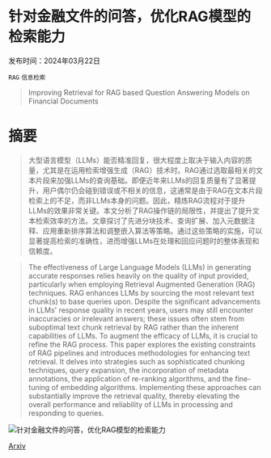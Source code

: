 # 针对金融文件的问答，优化RAG模型的检索能力

发布时间：2024年03月22日

`RAG` `信息检索`

> Improving Retrieval for RAG based Question Answering Models on Financial Documents

# 摘要

> 大型语言模型（LLMs）能否精准回复，很大程度上取决于输入内容的质量，尤其是在运用检索增强生成（RAG）技术时。RAG通过选取最相关的文本片段来加强LLMs的查询基础。即便近年来LLMs的回复质量有了显著提升，用户偶尔仍会碰到错误或不相关的信息，这通常是由于RAG在文本片段检索上的不足，而非LLMs本身的问题。因此，精炼RAG流程对于提升LLMs的效果非常关键。本文分析了RAG操作链的局限性，并提出了提升文本检索效率的方法。文章探讨了先进分块技术、查询扩展、加入元数据注释、应用重新排序算法和调整嵌入算法等策略。通过这些策略的实施，可以显著提高检索的准确性，进而增强LLMs在处理和回应问题时的整体表现和信赖度。

> The effectiveness of Large Language Models (LLMs) in generating accurate responses relies heavily on the quality of input provided, particularly when employing Retrieval Augmented Generation (RAG) techniques. RAG enhances LLMs by sourcing the most relevant text chunk(s) to base queries upon. Despite the significant advancements in LLMs' response quality in recent years, users may still encounter inaccuracies or irrelevant answers; these issues often stem from suboptimal text chunk retrieval by RAG rather than the inherent capabilities of LLMs. To augment the efficacy of LLMs, it is crucial to refine the RAG process. This paper explores the existing constraints of RAG pipelines and introduces methodologies for enhancing text retrieval. It delves into strategies such as sophisticated chunking techniques, query expansion, the incorporation of metadata annotations, the application of re-ranking algorithms, and the fine-tuning of embedding algorithms. Implementing these approaches can substantially improve the retrieval quality, thereby elevating the overall performance and reliability of LLMs in processing and responding to queries.

![针对金融文件的问答，优化RAG模型的检索能力](../../../paper_images/2404.07221/HyDE.png)

[Arxiv](https://arxiv.org/abs/2404.07221)